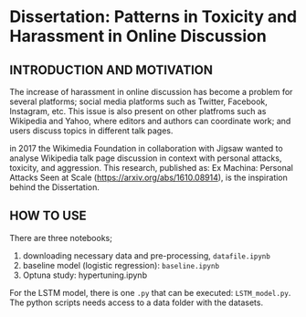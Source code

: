 # Dissertation: Patterns in Toxicity and Harassment in Online Discussion

INTRODUCTION AND MOTIVATION
---------------------------

The increase of harassment in online discussion has become a problem for several platforms; social media platforms such as Twitter, Facebook, Instagram, etc. This issue is also present on other platfroms such as Wikipedia and Yahoo, where editors and authors can coordinate work; and users discuss topics in different talk pages. 

in 2017 the Wikimedia Foundation in collaboration with Jigsaw wanted to analyse Wikipedia talk page discussion in context with personal attacks, toxicity, and aggression. This research, published as: Ex Machina: Personal Attacks Seen at Scale (https://arxiv.org/abs/1610.08914), is the inspiration behind the Dissertation.

HOW TO USE
----------

There are three notebooks; 
1) downloading necessary data and pre-processing, `datafile.ipynb` 
2) baseline model (logistic regression): `baseline.ipynb`
3) Optuna study: hypertuning.ipynb
 
For the LSTM model, there is one `.py` that can be executed: `LSTM_model.py`. The python scripts needs access to a data folder with the datasets. 
